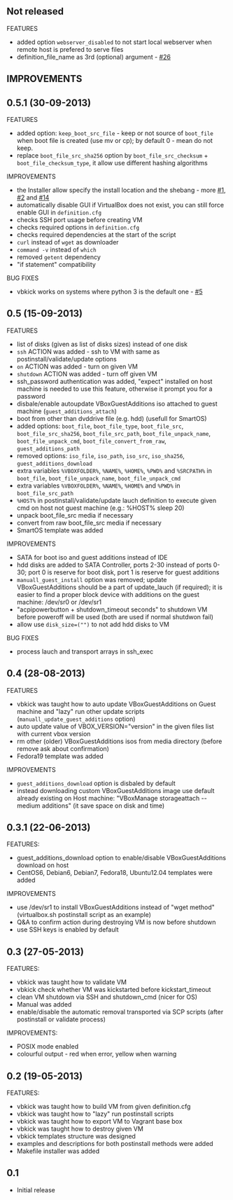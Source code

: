 ## Not released

FEATURES
 - added option ```webserver_disabled``` to not start local webserver when remote host is prefered to serve files
 - definition_file_name as 3rd (optional) argument - [#26](../../issues/26)

IMPROVEMENTS
 - 

## 0.5.1 (30-09-2013)

FEATURES
 - added option: ```keep_boot_src_file``` - keep or not source of ```boot_file``` when boot file is created (use mv or cp); by default 0 - mean do not keep.
 - replace ```boot_file_src_sha256``` option by ```boot_file_src_checksum``` + ```boot_file_checksum_type```, it allow use different hashing algorithms

IMPROVEMENTS
 - the Installer allow specify the install location and the shebang - more [#1](../../issues/1), [#2](../../issues/2) and [#14](../../issues/14)
 - automatically disable GUI if VirtualBox does not exist, you can still force enable GUI in ```definition.cfg```
 - checks SSH port usage before creating VM
 - checks required options in ```definition.cfg```
 - checks required dependencies at the start of the script
 - ```curl``` instead of ```wget``` as downloader
 - ```command -v``` instead of ```which```
 - removed ```getent``` dependency
 - "if statement" compatibility

BUG FIXES
 - vbkick works on systems where python 3 is the default one - [#5](../../issues/5)

## 0.5 (15-09-2013)

FEATURES
 - list of disks (given as list of disks sizes) instead of one disk
 - ```ssh``` ACTION was added - ssh to VM with same as postinstall/validate/update options
 - ```on``` ACTION was added - turn on given VM
 - ```shutdown``` ACTION was added - turn off given VM
 - ssh_password authentication was added, "expect" installed on host machine is needed to use this feature, otherwise it prompt you for a password
 - disbale/enable autoupdate VBoxGuestAdditions iso attached to guest machine (```guest_additions_attach```)
 - boot from other than dvddrive file (e.g. hdd) (usefull for SmartOS)
 - added options: ```boot_file```, ```boot_file_type```, ```boot_file_src```, ```boot_file_src_sha256```, ```boot_file_src_path```, ```boot_file_unpack_name```, ```boot_file_unpack_cmd```, ```boot_file_convert_from_raw```, ```guest_additions_path```
 - removed options: ```iso_file```, ```iso_path```, ```iso_src```, ```iso_sha256```, ```guest_additions_download```
 - extra variables ```%VBOXFOLDER%```, ```%NAME%```, ```%HOME%```, ```%PWD%``` and ```%SRCPATH%``` in ```boot_file```, ```boot_file_unpack_name```, ```boot_file_unpack_cmd```
 - extra variables ```%VBOXFOLDER%```, ```%NAME%```, ```%HOME%``` and ```%PWD%``` in ```boot_file_src_path```
 - ```%HOST%``` in postinstall/validate/update lauch definition to execute given cmd on host not guest machine (e.g.: %HOST% sleep 20)
 - unpack boot_file_src media if necessary
 - convert from raw boot_file_src media if necessary
 - SmartOS template was added

IMPROVEMENTS
 - SATA for boot iso and guest additions instead of IDE
 - hdd disks are added to SATA Controller, ports 2-30 instead of ports 0-30; port 0 is reserve for boot disk, port 1 is reserve for guest additions
 - ```manuall_guest_install``` option was removed; update VBoxGuestAdditions should be a part of update_lauch (if required); it is easier to find a proper block device with additions on the guest machine: /dev/sr0 or /dev/sr1
 - "acpipowerbutton + shutdown_timeout seconds" to shutdown VM before poweroff will be used (both are used if normal shutdwon fail)
 - allow use ```disk_size=("")``` to not add hdd disks to VM

BUG FIXES
 - process lauch and transport arrays in ssh_exec

## 0.4 (28-08-2013)

FEATURES
 - vbkick was taught how to auto update VBoxGuestAdditions on Guest machine and "lazy" run other update scripts (```manuall_update_guest_additions``` option)
 - auto update value of VBOX_VERSION="version" in the given files list with current vbox version
 - rm other (older) VBoxGuestAdditions isos from media directory (before remove ask about confirmation)
 - Fedora19 template was added

IMPROVEMENTS
 - ```guest_additions_download``` option is disbaled by default
 - instead downloading custom VBoxGuestAdditions image use default already existing on Host machine: "VBoxManage storageattach --medium additions" (it save space on disk and time)

## 0.3.1 (22-06-2013)

FEATURES:
 - guest_additions_download option to enable/disable VBoxGuestAdditions download on host
 - CentOS6, Debian6, Debian7, Fedora18, Ubuntu12.04 templates were added

IMPROVEMENTS
 - use /dev/sr1 to install VBoxGuestAdditions instead of "wget method" (virtualbox.sh postinstall script as an example)
 - Q&A to confirm action during destroying VM is now before shutdown
 - use SSH keys is enabled by default

## 0.3 (27-05-2013)

FEATURES:
 - vbkick was taught how to validate VM
 - vbkick check whether VM was kickstarted before kickstart_timeout
 - clean VM shutdown via SSH and shutdown_cmd (nicer for OS)
 - Manual was added
 - enable/disable the automatic removal transported via SCP scripts (after postinstall or validate process)

IMPROVEMENTS:
 - POSIX mode enabled
 - colourful output - red when error, yellow when warning

## 0.2 (19-05-2013)

FEATURES:
 - vbkick was taught how to build VM from given definition.cfg
 - vbkick was taught how to "lazy" run postinstall scripts
 - vbkick was taught how to export VM to Vagrant base box
 - vbkick was taught how to destroy given VM
 - vbkick templates structure was designed
 - examples and descriptions for both postinstall methods were added
 - Makefile installer was added

## 0.1 
 - Initial release

